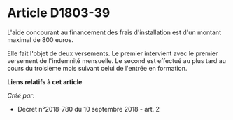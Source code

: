 # Article D1803-39

L'aide concourant au financement des frais d'installation est d'un montant maximal de 800 euros.

Elle fait l'objet de deux versements. Le premier intervient avec le premier versement de l'indemnité mensuelle. Le second est
effectué au plus tard au cours du troisième mois suivant celui de l'entrée en formation.

**Liens relatifs à cet article**

_Créé par_:

  - Décret n°2018-780 du 10 septembre 2018 - art. 2
